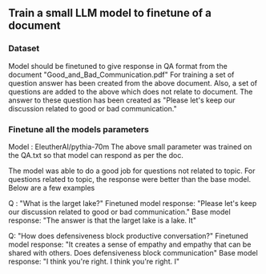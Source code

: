 ## Train a small LLM model to finetune of a document

### Dataset
Model should be finetuned to give response in QA format from the document "Good_and_Bad_Communication.pdf"
For training a set of question answer has been created from the above document.
Also, a set of questions are added to the above which does not relate to document. The answer to these question has been created as "Please let's keep our discussion related to good or bad communication."

### Finetune all the models parameters
Model : EleutherAI/pythia-70m
The above small parameter was trained on the QA.txt so that model can respond as per the doc.

The model was able to do a good job for questions not related to topic. For questions related to topic, the response were better than the base model. Below are a few examples

Q : "What is the larget lake?"
Finetuned model response: "Please let's keep our discussion related to good or bad communication."
Base model response: "The answer is that the larget lake is a lake.  It"

Q: "How does defensiveness block productive conversation?"
Finetuned model response: "It creates a sense of empathy and empathy that can be shared with others. Does defensiveness block communication"
Base model response: "I think you're right.  I think you're right.  I"